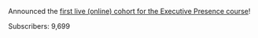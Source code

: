 ---
---

Announced the [first live (online) cohort for the Executive Presence course](https://seomba.com/executive-presence-live/)! 

Subscribers: 9,699